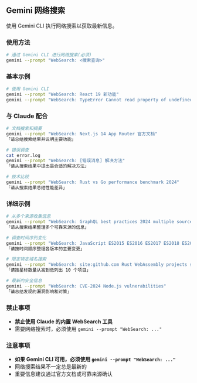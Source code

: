 ## Gemini 网络搜索

使用 Gemini CLI 执行网络搜索以获取最新信息。

### 使用方法

```bash
# 通过 Gemini CLI 进行网络搜索(必须)
gemini --prompt "WebSearch: <搜索查询>"
```

### 基本示例

```bash
# 使用 Gemini CLI
gemini --prompt "WebSearch: React 19 新功能"
gemini --prompt "WebSearch: TypeError Cannot read property of undefined 解决方法"
```

### 与 Claude 配合

```bash
# 文档搜索和摘要
gemini --prompt "WebSearch: Next.js 14 App Router 官方文档"
「请总结搜索结果并说明主要功能」

# 错误调查
cat error.log
gemini --prompt "WebSearch: [错误消息] 解决方法"
「请从搜索结果中提出最合适的解决方法」

# 技术比较
gemini --prompt "WebSearch: Rust vs Go performance benchmark 2024"
「请从搜索结果总结性能差异」
```

### 详细示例

```bash
# 从多个来源收集信息
gemini --prompt "WebSearch: GraphQL best practices 2024 multiple sources"
「请从搜索结果整理多个可靠来源的信息」

# 调查时间序列变化
gemini --prompt "WebSearch: JavaScript ES2015 ES2016 ES2017 ES2018 ES2019 ES2020 ES2021 ES2022 ES2023 ES2024 features"
「请按时间顺序整理各版本的主要变更」

# 限定特定域名搜索
gemini --prompt "WebSearch: site:github.com Rust WebAssembly projects stars:>1000"
「请按星标数量从高到低列出 10 个项目」

# 最新的安全信息
gemini --prompt "WebSearch: CVE-2024 Node.js vulnerabilities"
「请总结发现的漏洞影响和对策」
```

### 禁止事项

- **禁止使用 Claude 的内置 WebSearch 工具**
- 需要网络搜索时，必须使用 `gemini --prompt "WebSearch: ..."`

### 注意事项

- **如果 Gemini CLI 可用，必须使用 `gemini --prompt "WebSearch: ..."`**
- 网络搜索结果不一定总是最新的
- 重要信息建议通过官方文档或可靠来源确认
